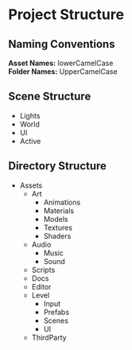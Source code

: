 # Project Structure

## Naming Conventions
**Asset Names:** lowerCamelCase  
**Folder Names:** UpperCamelCase

## Scene Structure
- Lights
- World
- UI
- Active

## Directory Structure
- Assets
  - Art
    - Animations
    - Materials
    - Models
    - Textures
    - Shaders
  - Audio
    - Music
    - Sound
  - Scripts
  - Docs
  - Editor
  - Level
    - Input
    - Prefabs
    - Scenes
    - UI
  - ThirdParty
